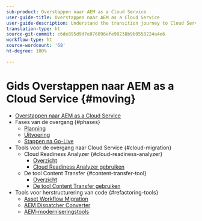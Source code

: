 ```yaml
---
sub-product: Overstappen naar AEM as a Cloud Service
user-guide-title: Overstappen naar AEM as a Cloud Service
user-guide-description: Understand the transition journey to Cloud Service.
translation-type: ht
source-git-commit: c6de895d9d7e876096efe98238b9b0558224a4e6
workflow-type: ht
source-wordcount: '68'
ht-degree: 100%

---
```



# Gids Overstappen naar AEM as a Cloud Service {#moving}

+ [Overstappen naar AEM as a Cloud Service](/help/move-to-cloud-service/home.md)
+ Fases van de overgang {#phases}
   + [Planning](/help/move-to-cloud-service/planning.md)
   + [Uitvoering](/help/move-to-cloud-service/execution.md)
   + [Stappen na Go-Live](/help/move-to-cloud-service/post-go-live.md)
+ Tools voor de overgang naar Cloud Service {#cloud-migration}
   + Cloud Readiness Analyzer {#cloud-readiness-analyzer}
      + [Overzicht](/help/move-to-cloud-service/cloud-readiness-analyzer/overview-cloud-readiness-analyzer.md)
      + [Cloud Readiness Analyzer gebruiken](/help/move-to-cloud-service/cloud-readiness-analyzer/using-cloud-readiness-analyzer.md)
   + De tool Content Transfer {#content-transfer-tool}
      + [Overzicht](/help/move-to-cloud-service/content-transfer-tool/overview-content-transfer-tool.md)
      + [De tool Content Transfer gebruiken](/help/move-to-cloud-service/content-transfer-tool/using-content-transfer-tool.md)
+ Tools voor herstructurering van code {#refactoring-tools}
   + [Asset Workflow Migration](/help/move-to-cloud-service/moving-to-aem-assets/asset-workflow-migration-tool.md)
   + [AEM Dispatcher Converter](/help/move-to-cloud-service/refactoring-tools/dispatcher-transformation-utility-tools.md)
   + [AEM-moderniseringstools](/help/move-to-cloud-service/refactoring-tools/aem-modernization-tools.md)
